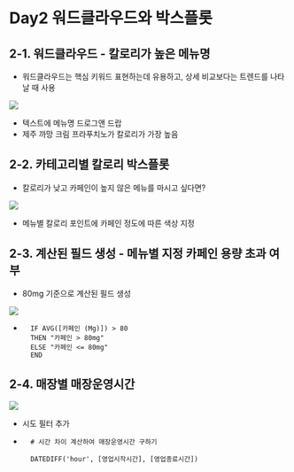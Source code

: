 # Day2 워드클라우드와 박스플롯

## 2-1. 워드클라우드 - 칼로리가 높은 메뉴명
- 워드클라우드는 핵심 키워드 표현하는데 유용하고, 상세 비교보다는 트렌드를 나타날 때 사용 

<img src="./image/칼로리가 높은 메뉴명 워드클라우드">

- 텍스트에 메뉴명 드로그앤 드랍
- 제주 까망 크림 프라푸치노가 칼로리가 가장 높음

## 2-2. 카테고리별 칼로리 박스플롯
- 칼로리가 낮고 카페인이 높지 않은 메뉴를 마시고 싶다면?

<img src="./image/메뉴별 칼로리 박스플롯">

- 메뉴별 칼로리 포인트에 카페인 정도에 따른 색상 지정

## 2-3. 계산된 필드 생성 - 메뉴별 지정 카페인 용량 초과 여부
- 80mg 기준으로 계산된 필드 생성

<img src="./image/메뉴별 카페인 지정 용량 여부">


- ```tableau
	IF AVG([카페인 (Mg)]) > 80
	THEN "카페인 > 80mg"
	ELSE "카페인 <= 80mg"
	END
  ```

## 2-4. 매장별 매장운영시간

<img src="./image/스타벅스 매장별 운영시간">

- 시도 필터 추가
- ```tableau
	# 시간 차이 계산하여 매장운영시간 구하기
	
	DATEDIFF('hour', [영업시작시간], [영업종료시간])
  ``` 